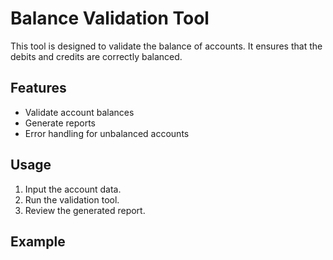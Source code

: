 # Balance Validation Tool

This tool is designed to validate the balance of accounts. It ensures that the debits and credits are correctly balanced.

## Features

- Validate account balances
- Generate reports
- Error handling for unbalanced accounts

## Usage

1. Input the account data.
2. Run the validation tool.
3. Review the generated report.

## Example
